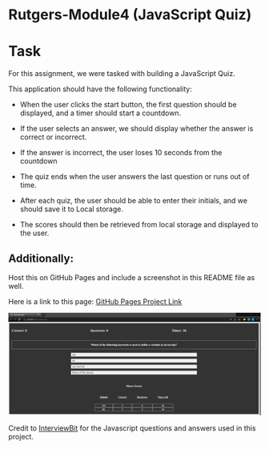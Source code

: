 # Rutgers-Module4 (JavaScript Quiz)


# Task

For this assignment, we were tasked with building a JavaScript Quiz.

This application should have the following functionality:

*  When the user clicks the start button, the first question should be displayed, and a timer should start a countdown. 
 
*  If the user selects an answer, we should display whether the answer is correct or incorrect.
  
*  If the answer is incorrect, the user loses 10 seconds from the countdown
 
*  The quiz ends when the user answers the last question or runs out of time.
 
*  After each quiz, the user should be able to enter their initials, and we should save it to Local storage.

*  The scores should then be retrieved from local storage and displayed to the user.


## Additionally:

Host this on GitHub Pages and include a screenshot in this README file as well.

Here is a link to this page: [GitHub Pages Project Link](https://tneiman19.github.io/Rutgers-Module4/)

[![Screenshot of project website](assets/images/JSQuiz.png)](https://tneiman19.github.io/Rutgers-Module4/)


Credit to [InterviewBit](https://www.interviewbit.com/javascript-mcq/) for the Javascript questions and answers used in this project.
